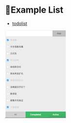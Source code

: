 # Example List

* [todolist](https://github.com/tuzhu008/todolist)

![](/assets/React/example/example-todo.png)

